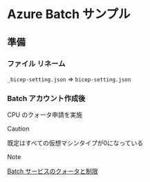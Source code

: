 # Azure Batch サンプル

## 準備
### ファイル リネーム
`_bicep-setting.json` ⇒ `bicep-setting.json`

### Batch アカウント作成後
CPU のクォータ申請を実施
>[!CAUTION]
>既定はすべての仮想マシンタイプが0になっている

>[!NOTE]
>[Batch サービスのクォータと制限](https://learn.microsoft.com/ja-jp/azure/batch/batch-quota-limit#resource-quotas "リソース クォータ")
